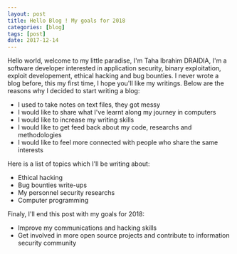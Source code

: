 ```yaml
---
layout: post
title: Hello Blog ! My goals for 2018
categories: [blog]
tags: [post]
date: 2017-12-14
---
```


Hello world, welcome to my little paradise, I'm Taha Ibrahim DRAIDIA, I'm a software developer interested in application security, binary exploitation, exploit developement, ethical hacking and bug bounties. I never wrote a blog before, this my first time, I hope you'll like my writings. Below are the reasons why I decided to start writing a blog:   
- I used to take notes on text files, they got messy
- I would like to share what I've learnt along my journey in computers
- I would like to increase my writing skills 
- I would like to get feed back about my code, researchs and methodologies
- I would like to feel more connected with people who share  the same interests  

Here is a list of topics which I'll be writing about:
- Ethical hacking  
- Bug bounties write-ups 
- My personnel security researchs 
- Computer programming 

Finaly, I'll end this post with my goals for 2018:  
- Improve  my communications and hacking skills
- Get involved in more open source projects and contribute to information  security community
